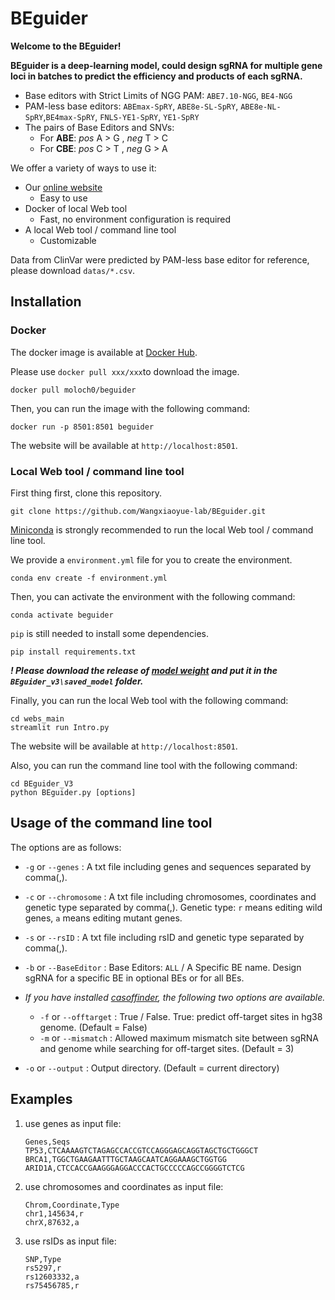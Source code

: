 # BEguider

**Welcome to the BEguider!**

**BEguider is a deep-learning model, could design sgRNA for multiple gene loci in batches to predict the efficiency and products of each sgRNA.**

- Base editors with Strict Limits of NGG PAM: `ABE7.10-NGG`, `BE4-NGG`
- PAM-less base editors: `ABEmax-SpRY`, `ABE8e-SL-SpRY`, `ABE8e-NL-SpRY`,`BE4max-SpRY`, `FNLS-YE1-SpRY`, `YE1-SpRY`
- The pairs of Base Editors and SNVs:
  - For **ABE**: _pos_  A > G ,  _neg_  T > C
  - For **CBE**: _pos_  C > T ,  _neg_  G > A

We offer a variety of ways to use it:

- Our [online website](http://beguider.bmicc.org/)
  - Easy to use
- Docker of local Web tool
  - Fast, no environment configuration is required
- A local Web tool / command line tool
  - Customizable

Data from ClinVar were predicted by PAM-less base editor for reference, please download `datas/*.csv`.

## Installation

### Docker

The docker image is available at [Docker Hub](https://hub.docker.com/repository/docker/moloch0/beguider/general).

Please use `docker pull xxx/xxx`to download the image.

```shell
docker pull moloch0/beguider
```

Then, you can run the image with the following command:

```shell
docker run -p 8501:8501 beguider
```

The website will be available at `http://localhost:8501`.

### Local Web tool / command line tool

First thing first, clone this repository.

```shell
git clone https://github.com/Wangxiaoyue-lab/BEguider.git
```

[Miniconda](<https://docs.conda.io/en/latest/miniconda.html>) is strongly recommended to run the local Web tool / command line tool.

We provide a `environment.yml` file for you to create the environment.

```shell
conda env create -f environment.yml
```

Then, you can activate the environment with the following command:

```shell
conda activate beguider
```

`pip` is still needed to install some dependencies.

```shell
pip install requirements.txt
```

**_! Please download the release of [model weight](<https://github.com/Wangxiaoyue-lab/BEguider/archive/refs/tags/model.tar.gz>) and put it in the `BEguider_v3\saved_model` folder._**

Finally, you can run the local Web tool with the following command:

```shell
cd webs_main
streamlit run Intro.py
```

The website will be available at `http://localhost:8501`.

Also, you can run the command line tool with the following command:

```shell
cd BEguider_V3
python BEguider.py [options]
```

## Usage of  the command line tool

The options are as follows:

- `-g` or `--genes` : A txt file including genes and sequences separated by comma(,).
- `-c` or `--chromosome` : A txt file including chromosomes, coordinates and genetic type separated by comma(,). Genetic type: `r` means editing wild genes, `a` means editing mutant genes.
- `-s` or `--rsID` : A txt file including rsID and genetic type separated by comma(,).
- `-b` or `--BaseEditor` : Base Editors: `ALL` / A Specific BE name. Design sgRNA for a specific BE in optional BEs or for all BEs.
  
- _If you have installed [casoffinder](<http://www.rgenome.net/cas-offinder/>), the following two options are available._
  - `-f` or `--offtarget` : True / False. True: predict off-target sites in hg38 genome. (Default = False)
  - `-m` or `--mismatch` : Allowed maximum mismatch site between sgRNA and genome while searching for off-target sites. (Default = 3)
- `-o` or `--output` : Output directory. (Default = current directory)

## Examples

1. use genes as input file:

   ```csv
   Genes,Seqs
   TP53,CTCAAAAGTCTAGAGCCACCGTCCAGGGAGCAGGTAGCTGCTGGGCT
   BRCA1,TGGCTGAAGAATTTGCTAAGCAATCAGGAAAGCTGGTGG
   ARID1A,CTCCACCGAAGGGAGGACCCACTGCCCCCAGCCGGGGTCTCG
   ```

2. use chromosomes and coordinates as input file:

   ```csv
   Chrom,Coordinate,Type
   chr1,145634,r
   chrX,87632,a
   ```

3. use rsIDs as input file:

   ```csv
   SNP,Type
   rs5297,r
   rs12603332,a
   rs75456785,r
   ```
